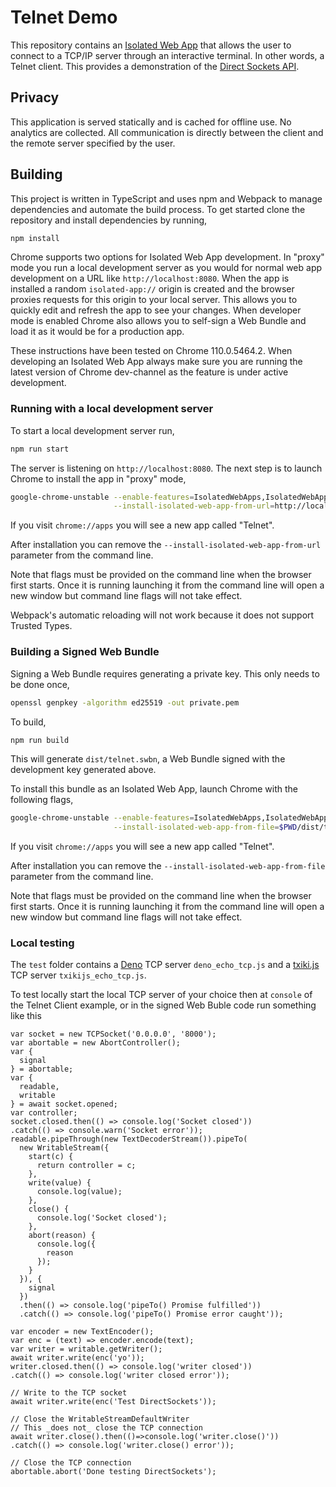 # Telnet Demo

This repository contains an
[Isolated Web App](https://github.com/WICG/isolated-web-apps/blob/main/README.md)
that allows the user to connect to a TCP/IP server through an interactive
terminal. In other words, a Telnet client. This provides a demonstration of
the [Direct Sockets API].

## Privacy

This application is served statically and is cached for offline use. No
analytics are collected. All communication is directly between the client and
the remote server specified by the user.

## Building

This project is written in TypeScript and uses npm and Webpack to manage
dependencies and automate the build process. To get started clone the
repository and install dependencies by running,

```sh
npm install
```

Chrome supports two options for Isolated Web App development. In "proxy" mode
you run a local development server as you would for normal web app development
on a URL like `http://localhost:8080`. When the app is installed a random
`isolated-app://` origin is created and the browser proxies requests for this
origin to your local server. This allows you to quickly edit and refresh the
app to see your changes. When developer mode is enabled Chrome also allows you
to self-sign a Web Bundle and load it as it would be for a production app.

These instructions have been tested on Chrome 110.0.5464.2. When developing an
Isolated Web App always make sure you are running the latest version of Chrome
dev-channel as the feature is under active development.

### Running with a local development server

To start a local development server run,

```sh
npm run start
```

The server is listening on `http://localhost:8080`. The next step is to launch
Chrome to install the app in "proxy" mode,

```sh
google-chrome-unstable --enable-features=IsolatedWebApps,IsolatedWebAppDevMode \
                       --install-isolated-web-app-from-url=http://localhost:8080
```

If you visit `chrome://apps` you will see a new app called "Telnet".

After installation you can remove the `--install-isolated-web-app-from-url`
parameter from the command line.

Note that flags must be provided on the command line when the browser first
starts. Once it is running launching it from the command line will open a new
window but command line flags will not take effect.

Webpack's automatic reloading will not work because it does not support Trusted
Types.

### Building a Signed Web Bundle

Signing a Web Bundle requires generating a private key. This only needs to be
done once,

```sh
openssl genpkey -algorithm ed25519 -out private.pem
```

To build,

```sh
npm run build
```

This will generate `dist/telnet.swbn`, a Web Bundle signed with the development
key generated above.

To install this bundle as an Isolated Web App, launch Chrome with the following
flags,

```sh
google-chrome-unstable --enable-features=IsolatedWebApps,IsolatedWebAppDevMode \
                       --install-isolated-web-app-from-file=$PWD/dist/telnet.swbn
```

If you visit `chrome://apps` you will see a new app called "Telnet".

After installation you can remove the `--install-isolated-web-app-from-file`
parameter from the command line.

Note that flags must be provided on the command line when the browser first
starts. Once it is running launching it from the command line will open a new
window but command line flags will not take effect.

### Local testing

The `test` folder contains a [Deno](https://github.com/denoland/deno) TCP server `deno_echo_tcp.js` and a [txiki.js](https://github.com/saghul/txiki.js) TCP server `txikijs_echo_tcp.js`.

To test locally start the local TCP server of your choice then at `console` of the Telnet Client example, or in the signed Web Buble code run something like this

```
var socket = new TCPSocket('0.0.0.0', '8000');
var abortable = new AbortController();
var {
  signal
} = abortable;
var {
  readable,
  writable
} = await socket.opened;
var controller;
socket.closed.then(() => console.log('Socket closed'))
.catch(() => console.warn('Socket error'));
readable.pipeThrough(new TextDecoderStream()).pipeTo(
  new WritableStream({
    start(c) {
      return controller = c;
    },
    write(value) {
      console.log(value);
    },
    close() {
      console.log('Socket closed');
    },
    abort(reason) {
      console.log({
        reason
      });
    }
  }), {
    signal
  })
  .then(() => console.log('pipeTo() Promise fulfilled'))
  .catch(() => console.log('pipeTo() Promise error caught'));

var encoder = new TextEncoder();
var enc = (text) => encoder.encode(text);
var writer = writable.getWriter();
await writer.write(enc('yo'));
writer.closed.then(() => console.log('writer closed'))
.catch(() => console.log('writer closed error'));

// Write to the TCP socket
await writer.write(enc('Test DirectSockets'));

// Close the WritableStreamDefaultWriter
// This _does not_ close the TCP connection
await writer.close().then(()=>console.log('writer.close()'))
.catch(() => console.log('writer.close() error'));

// Close the TCP connection
abortable.abort('Done testing DirectSockets');
```

[Direct Sockets API]: https://wicg.github.io/direct-sockets/
